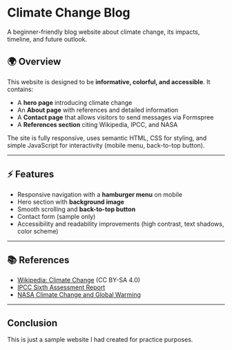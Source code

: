 # Climate Change Blog

A beginner-friendly blog website about climate change, its impacts, timeline, and future outlook.

## 🌍 Overview

This website is designed to be **informative, colorful, and accessible**. It contains:

- A **hero page** introducing climate change
- An **About page** with references and detailed information
- A **Contact page** that allows visitors to send messages via Formspree
- A **References section** citing Wikipedia, IPCC, and NASA

The site is fully responsive, uses semantic HTML, CSS for styling, and simple JavaScript for interactivity (mobile menu, back-to-top button).

---

## ⚡ Features

- Responsive navigation with a **hamburger menu** on mobile
- Hero section with **background image**
- Smooth scrolling and **back-to-top button**
- Contact form (sample only)
- Accessibility and readability improvements (high contrast, text shadows, color scheme)

---

## 📚 References

- [Wikipedia: Climate Change](https://en.wikipedia.org/wiki/Climate_change) (CC BY-SA 4.0)
- [IPCC Sixth Assessment Report](https://www.ipcc.ch/)
- [NASA Climate Change and Global Warming](https://climate.nasa.gov/)

---

## Conclusion
This is just a sample website I had created for practice purposes.
